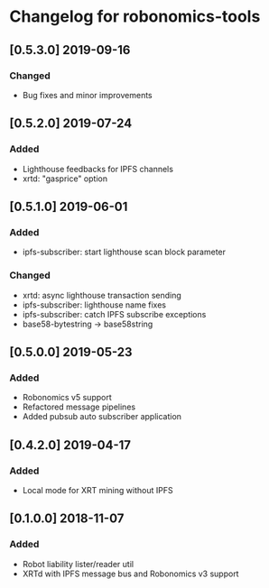 # Changelog for robonomics-tools

## [0.5.3.0] 2019-09-16
### Changed
- Bug fixes and minor improvements

## [0.5.2.0] 2019-07-24
### Added
- Lighthouse feedbacks for IPFS channels
- xrtd: "gasprice" option

## [0.5.1.0] 2019-06-01
### Added
- ipfs-subscriber: start lighthouse scan block parameter

### Changed 
- xrtd: async lighthouse transaction sending
- ipfs-subscriber: lighthouse name fixes
- ipfs-subscriber: catch IPFS subscribe exceptions
- base58-bytestring -> base58string

## [0.5.0.0] 2019-05-23
### Added
- Robonomics v5 support
- Refactored message pipelines
- Added pubsub auto subscriber application

## [0.4.2.0] 2019-04-17
### Added
- Local mode for XRT mining without IPFS

## [0.1.0.0] 2018-11-07
### Added
- Robot liability lister/reader util
- XRTd with IPFS message bus and Robonomics v3 support
